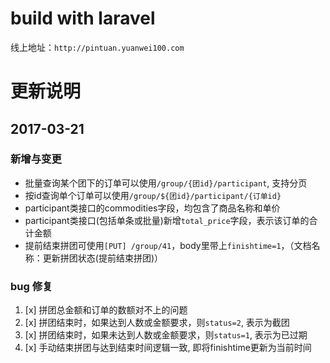 # build with laravel

线上地址：`http://pintuan.yuanwei100.com`

# 更新说明

## 2017-03-21
### 新增与变更
* 批量查询某个团下的订单可以使用`/group/{团id}/participant`, 支持分页
* 按id查询单个订单可以使用`/group/${团id}/participant/{订单id}`
* participant类接口的commodities字段，均包含了商品名称和单价
* participant类接口(包括单条或批量)新增`total_price`字段，表示该订单的合计金额
* 提前结束拼团可使用`[PUT] /group/41`，body里带上`finishtime=1`，（文档名称：更新拼团状态(提前结束拼团)）

### bug 修复
1. [x] 拼团总金额和订单的数额对不上的问题
1. [x] 拼团结束时，如果达到人数或金额要求，则`status=2`, 表示为截团
1. [x] 拼团结束时，如果未达到人数或金额要求，则`status=1`, 表示为已过期
1. [x] 手动结束拼团与达到结束时间逻辑一致, 即将finishtime更新为当前时间

